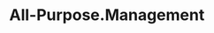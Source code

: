 # All-Purpose.Management
<template>
  <div class="transfer-container">
    <div class="search-container">
      <el-input
        v-model="leftSearch"
        class="search-input"
        placeholder="搜索源数据"
        clearable
        @clear="handleLeftSearchClear"
        @input="handleLeftSearch"
      >
        <template #prefix>
          <i class="el-icon-search" />
        </template>
      </el-input>
    </div>

    <div class="transfer-content">
      <div class="transfer-panel">
        <div class="panel-header">源数据</div>
        <div class="panel-body">
          <div class="table-container">
            <el-table
              ref="leftTable"
              :data="leftFilteredData"
              border
              style="width: 100%"
              @selection-change="handleLeftSelectionChange"
            >
              <el-table-column type="selection" width="55" />
              <el-table-column prop="id" label="ID" width="80" />
              <el-table-column prop="name" label="姓名" />
              <el-table-column prop="age" label="年龄" width="80" />
              <el-table-column prop="address" label="地址" />
              <el-table-column prop="email" label="邮箱" />
            </el-table>
          </div>
          <div class="pagination">
            <el-pagination
              v-model:current-page="leftCurrentPage"
              v-model:page-size="leftPageSize"
              :page-sizes="[5, 10, 20, 50]"
              :total="leftTotal"
              layout="total, sizes, prev, pager, next, jumper"
              @size-change="handleLeftSizeChange"
              @current-change="handleLeftCurrentChange"
            />
          </div>
        </div>
      </div>

      <div class="transfer-buttons">
        <el-button
          class="transfer-button"
          :disabled="leftSelected.length === 0"
          @click="moveToRight"
          :icon="ArrowLeft"
        >
          <i class="el-icon-arrow-right" />
        </el-button>
        <el-button
          class="transfer-button"
          :disabled="rightSelected.length === 0"
          @click="moveToLeft"
          :icon="ArrowRight"
        >
          <!-- <i class="el-icon-arrow-left" /> -->
        </el-button>
      </div>

      <div class="transfer-panel">
        <div class="panel-header">目标数据</div>
        <div class="panel-body">
          <div class="table-container">
            <el-table
              ref="rightTable"
              :data="rightFilteredData"
              border
              style="width: 100%"
              @selection-change="handleRightSelectionChange"
            >
              <el-table-column type="selection" width="55" />
              <el-table-column prop="id" label="ID" width="80" />
              <el-table-column prop="name" label="姓名" />
              <el-table-column prop="age" label="年龄" width="80" />
              <el-table-column prop="address" label="地址" />
              <el-table-column prop="email" label="邮箱" />
            </el-table>
          </div>
          <div class="pagination">
            <el-pagination
              v-model:current-page="rightCurrentPage"
              v-model:page-size="rightPageSize"
              :page-sizes="[5, 10, 20, 50]"
              :total="rightTotal"
              layout="total, sizes, prev, pager, next, jumper"
              @size-change="handleRightSizeChange"
              @current-change="handleRightCurrentChange"
            />
          </div>
        </div>
      </div>
    </div>
  </div>
</template>

<script setup lang="ts">
import { ref, computed } from "vue";
import { ElInput, ElTable, ElTableColumn, ElPagination } from "element-plus";
import {
  ArrowLeft,
  ArrowRight,
  Delete,
  Edit,
  Share
} from "@element-plus/icons-vue";

const leftData = ref([
  {
    id: 1,
    name: "张三",
    age: 25,
    address: "北京市朝阳区",
    email: "zhangsan@example.com"
  },
  {
    id: 2,
    name: "李四",
    age: 30,
    address: "上海市浦东新区",
    email: "lisi@example.com"
  },
  {
    id: 3,
    name: "王五",
    age: 28,
    address: "广州市天河区",
    email: "wangwu@example.com"
  },
  {
    id: 4,
    name: "赵六",
    age: 35,
    address: "深圳市南山区",
    email: "zhaoliu@example.com"
  },
  {
    id: 5,
    name: "钱七",
    age: 22,
    address: "成都市武侯区",
    email: "qianqi@example.com"
  },
  {
    id: 6,
    name: "孙八",
    age: 27,
    address: "杭州市西湖区",
    email: "sunba@example.com"
  },
  {
    id: 7,
    name: "周九",
    age: 32,
    address: "武汉市洪山区",
    email: "zhoujiu@example.com"
  },
  {
    id: 8,
    name: "吴十",
    age: 29,
    address: "南京市鼓楼区",
    email: "wushi@example.com"
  },
  {
    id: 9,
    name: "郑十一",
    age: 31,
    address: "西安市雁塔区",
    email: "zhengshiyi@example.com"
  },
  {
    id: 10,
    name: "王十二",
    age: 26,
    address: "重庆市渝中区",
    email: "wangshier@example.com"
  }
]);

// 右侧数据
const rightData = ref([]);

// 左侧选择项
const leftSelected = ref([]);

// 右侧选择项
const rightSelected = ref([]);

// 左侧搜索
const leftSearch = ref("");

// 右侧搜索
const rightSearch = ref("");

// 左侧分页
const leftCurrentPage = ref(1);
const leftPageSize = ref(5);
const leftTotal = computed(() => leftData.value.length);

// 右侧分页
const rightCurrentPage = ref(1);
const rightPageSize = ref(5);
const rightTotal = computed(() => rightData.value.length);

// 左侧过滤后的数据
const leftFilteredData = computed(() => {
  let filtered = leftData.value;

  // 搜索过滤
  if (leftSearch.value) {
    const search = leftSearch.value.toLowerCase();
    filtered = filtered.filter(
      item =>
        item.name.toLowerCase().includes(search) ||
        item.address.toLowerCase().includes(search) ||
        item.email.toLowerCase().includes(search)
    );
  }

  // 分页
  const start = (leftCurrentPage.value - 1) * leftPageSize.value;
  const end = start + leftPageSize.value;
  return filtered.slice(start, end);
});

// 右侧过滤后的数据
const rightFilteredData = computed(() => {
  let filtered = rightData.value;

  // 搜索过滤
  if (rightSearch.value) {
    const search = rightSearch.value.toLowerCase();
    filtered = filtered.filter(
      item =>
        item.name.toLowerCase().includes(search) ||
        item.address.toLowerCase().includes(search) ||
        item.email.toLowerCase().includes(search)
    );
  }

  // 分页
  const start = (rightCurrentPage.value - 1) * rightPageSize.value;
  const end = start + rightPageSize.value;
  return filtered.slice(start, end);
});

// 左侧选择变化
const handleLeftSelectionChange = val => {
  leftSelected.value = val;
};

// 右侧选择变化
const handleRightSelectionChange = val => {
  rightSelected.value = val;
};

// 移动到右侧
const moveToRight = () => {
  leftSelected.value.forEach(item => {
    const index = leftData.value.findIndex(i => i.id === item.id);
    if (index !== -1) {
      rightData.value.push(leftData.value[index]);
      leftData.value.splice(index, 1);
    }
  });
  leftSelected.value = [];
};

// 移动到左侧
const moveToLeft = () => {
  rightSelected.value.forEach(item => {
    const index = rightData.value.findIndex(i => i.id === item.id);
    if (index !== -1) {
      leftData.value.push(rightData.value[index]);
      rightData.value.splice(index, 1);
    }
  });
  rightSelected.value = [];
};

// 左侧搜索清除
const handleLeftSearchClear = () => {
  leftSearch.value = "";
  leftCurrentPage.value = 1;
};

// 右侧搜索清除
const handleRightSearchClear = () => {
  rightSearch.value = "";
  rightCurrentPage.value = 1;
};

// 左侧搜索
const handleLeftSearch = () => {
  leftCurrentPage.value = 1;
};

// 右侧搜索
const handleRightSearch = () => {
  rightCurrentPage.value = 1;
};

// 左侧分页大小变化
const handleLeftSizeChange = val => {
  leftPageSize.value = val;
};

// 左侧当前页变化
const handleLeftCurrentChange = val => {
  leftCurrentPage.value = val;
};

// 右侧分页大小变化
const handleRightSizeChange = val => {
  rightPageSize.value = val;
};

// 右侧当前页变化
const handleRightCurrentChange = val => {
  rightCurrentPage.value = val;
};
// (已移除 export default，<script setup> 不需要导出对象)
</script>

<style>
.transfer-container {
  display: flex;
  flex-direction: column;
  width: 100%;
  max-width: 1200px;
  margin: 0 auto;
  padding: 20px;
  background-color: #f5f7fa;
  border-radius: 8px;
  box-shadow: 0 2px 12px 0 rgba(0, 0, 0, 0.1);
}

.transfer-content {
  display: flex;
  justify-content: space-between;
  align-items: center;
  margin-top: 20px;
}

.transfer-panel {
  flex: 1;
  border: 1px solid #ebeef5;
  border-radius: 4px;
  background-color: #fff;
  overflow: hidden;
}

.transfer-buttons {
  display: flex;
  flex-direction: column;
  margin: 0 20px;
}

.transfer-button {
  margin: 10px 0;
  padding: 10px 15px;
  border-radius: 4px;
  background-color: #409eff;
  color: white;
  border: none;
  cursor: pointer;
  transition: all 0.3s;
}

.transfer-button:hover {
  background-color: #66b1ff;
}

.transfer-button:disabled {
  background-color: #a0cfff;
  cursor: not-allowed;
}

.panel-header {
  padding: 15px;
  border-bottom: 1px solid #ebeef5;
  background-color: #f5f7fa;
  font-weight: bold;
}

.panel-body {
  padding: 15px;
}

.search-container {
  display: flex;
  gap: 20px;
  width: 100%;
}

.search-input {
  flex: 1;
  margin-bottom: 15px;
}

.pagination {
  margin-top: 15px;
  display: flex;
  justify-content: flex-end;
}

.table-container {
  height: 400px;
  overflow-y: auto;
}
</style>

